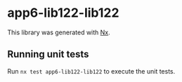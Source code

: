 # app6-lib122-lib122

This library was generated with [Nx](https://nx.dev).

## Running unit tests

Run `nx test app6-lib122-lib122` to execute the unit tests.
